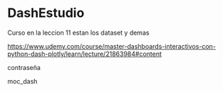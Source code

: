 # DashEstudio

Curso en la leccion 11 estan los dataset y demas

https://www.udemy.com/course/master-dashboards-interactivos-con-python-dash-plotly/learn/lecture/21863984#content

contraseña

moc_dash
